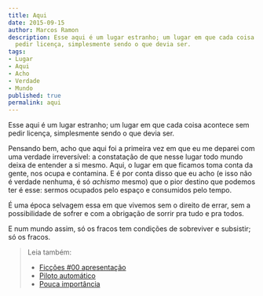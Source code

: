 ```yaml
---
title: Aqui
date: 2015-09-15
author: Marcos Ramon
description: Esse aqui é um lugar estranho; um lugar em que cada coisa acontece sem
  pedir licença, simplesmente sendo o que devia ser.
tags:
- Lugar
- Aqui
- Acho
- Verdade
- Mundo
published: true
permalink: aqui
---
```

Esse aqui é um lugar estranho; um lugar em que cada coisa acontece sem pedir licença, simplesmente sendo o que devia ser.

Pensando bem, acho que aqui foi a primeira vez em que eu me deparei com uma verdade irreversível: a constatação de que nesse lugar todo mundo deixa de entender a si mesmo. Aqui, o lugar em que ficamos toma conta da gente, nos ocupa e contamina. E é por conta disso que eu acho (e isso não é verdade nenhuma, é só *achismo* mesmo) que o pior destino que podemos ter é esse: sermos ocupados pelo espaço e consumidos pelo tempo.

É uma época selvagem essa em que vivemos sem o direito de errar, sem a possibilidade de sofrer e com a obrigação de sorrir pra tudo e pra todos.

E num mundo assim, só os fracos tem condições de sobreviver e subsistir; só os fracos.



> Leia também:
> - <a href="/ficcoes-00-apresentacao">Ficções #00   apresentação</a>
> - <a href="/piloto-automatico">Piloto automático</a>
> - <a href="/pouca-importancia">Pouca importância</a>
